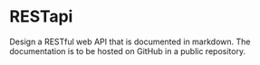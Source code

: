 # RESTapi
Design a RESTful web API that is documented in markdown. The documentation is to be hosted on GitHub in a public repository.

